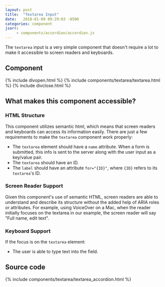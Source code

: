 ```yaml
---
layout: post
title:  "Textarea Input"
date:   2018-01-09 09:29:03 -0500
categories: component
jsarr:
     - components/accordion/accordion.js
---
```


The `textarea` input is a very simple component that doesn't require a lot to make it accessible to screen readers and keyboards.

## Component
{% include divopen.html %}
{% include components/textarea/textarea.html %}
{% include divclose.html %}

## What makes this component accessible?
### HTML Structure 
This component utilizes semantic html, which means that screen readers and keyboards can access its information easily. There are just a few requirements to make the `textarea` component work properly:
- The `textarea` element should have a `name` attribute. When a form is submitted, this info is sent to the server along with the user input as a key/value pair.
- The `textarea` should have an ID.
- The `label` should have an attribute `for="{ID}"`, where `{ID}` refers to its `textarea`'s ID. 

### Screen Reader Support 
Given this component's use of semantic HTML, screen readers are able to understand and describe its structure without the added help of ARIA roles or attributes. For example, using VoiceOver on a Mac, when the reader initially focuses on the textarea in our example, the screen reader will say "Full name, edit text".

### Keyboard Support 
If the focus is on the `textarea` element:
- The user is able to type text into the field.  

## Source code
{% include components/textarea/textarea_accordion.html %}



